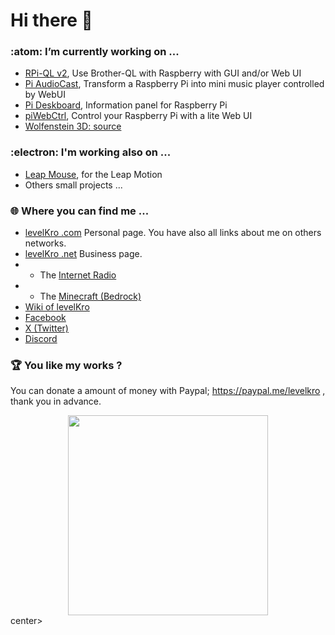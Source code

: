 # Hi there 👋
### :atom: I’m currently working on ...
- <a href="https://github.com/levelKro/rpi-ql2">RPi-QL v2</a>, Use Brother-QL with Raspberry with GUI and/or Web UI
- <a href="https://github.com/levelKro/piAudioCast">Pi AudioCast</a>, Transform a Raspberry Pi into mini music player controlled by WebUI
- <a href="https://github.com/levelKro/pideskboard">Pi Deskboard</a>, Information panel for Raspberry Pi
- <a href="https://github.com/levelKro/piWebCtrl">piWebCtrl</a>, Control your Raspberry Pi with a lite Web UI
- <a href="https://levelkro.com/wolfenstein3dsource" target="_blank">Wolfenstein 3D: source</a>

### :electron: I'm working also on ...
- <a href="https://levelkro.com/leapmouse/" target="_blank">Leap Mouse</a>, for the Leap Motion 
- Others small projects ... 

### :globe_with_meridians: Where you can find me ...
- <a href="https://levelkro.com" target="_blank">levelKro .com</a> Personal page. You have also all links about me on others networks.
- <a href="https://levelkro.net" target="_blank">levelKro .net</a> Business page.
- - The <a href="https://radio.levelkro.net" target="_blank">Internet Radio</a>
- - The <a href="https://minecraft.levelkro.net" target="_blank">Minecraft (Bedrock)</a>
- <a href="https://levelkro.xyz" target="_blank">Wiki of levelKro</a>
- <a href="https://fb.com/levelKroNetwork" target="_blank">Facebook</a>
- <a href="https://twitter.com/levelKro" target="_blank">X (Twitter)</a>
- <a href="https://levelkro.net/discord" target="_blank">Discord</a>

### :trophy: You like my works ?
You can donate a amount of money with Paypal; <a href="https://paypal.me/levelkro">https://paypal.me/levelkro</a> , thank you in advance.

<center><a href="https://nick-name.ru/nickname/id1605680/" target="_blank"><img src="https://nick-name.ru/img.php?id=1605680&sert=1" width=320 /></a></center>center>
